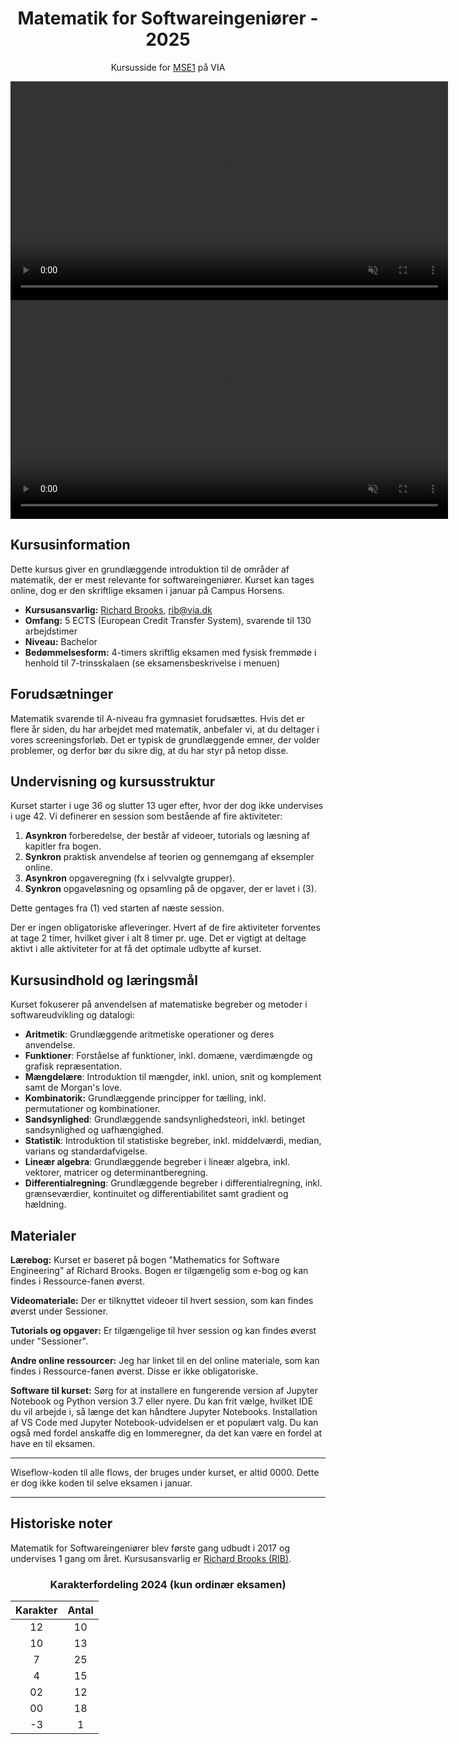 <p align="center">
    <h1 align="center">Matematik for Softwareingeniører - 2025</h1>
    <p align="center">Kursusside for <a href="https://www.via.dk/TMH/Courses/matematik-for-softwareingenioerer-ts-under-opdatering?education=sw">MSE1</a> på VIA</p>
</p>

<p align="center">
  <a href="https://rbrooksdk.github.io/MSE1_DK_25">
    <video class="video-light custom-video" width="700" autoplay loop muted src="figures/introvid2.mp4"></video>
    <video class="video-dark custom-video" width="700" autoplay loop muted src="figures/introvid.mp4"></video>
  </a>
</p>

## <i class="fas fa-circle-info" style="color:#6CA2C6"></i> Kursusinformation

Dette kursus giver en grundlæggende introduktion til de områder af matematik, der er mest relevante for softwareingeniører. Kurset kan tages online, dog er den skriftlige eksamen i januar på Campus Horsens.

* **Kursusansvarlig:** [Richard Brooks](https://rbrooksdk.github.io), <rib@via.dk>
* **Omfang:** 5 ECTS (European Credit Transfer System), svarende til 130 arbejdstimer
* **Niveau:** Bachelor
* **Bedømmelsesform:** 4-timers skriftlig eksamen med fysisk fremmøde i henhold til 7-trinsskalaen (se eksamensbeskrivelse i menuen)

## <i class="fas fa-solid fa-list-check" style="color:#6CA2C6"></i> Forudsætninger

Matematik svarende til A-niveau fra gymnasiet forudsættes. Hvis det er flere år siden, du har arbejdet med matematik, anbefaler vi, at du deltager i vores screeningsforløb. Det er typisk de grundlæggende emner, der volder problemer, og derfor bør du sikre dig, at du har styr på netop disse.

## <i class="fas fa-vector-square" style="color:#6CA2C6"></i> Undervisning og kursusstruktur

Kurset starter i uge 36 og slutter 13 uger efter, hvor der dog ikke undervises i uge 42. Vi definerer en session som bestående af fire aktiviteter:

1. **Asynkron** forberedelse, der består af videoer, tutorials og læsning af kapitler fra bogen.
2. **Synkron** praktisk anvendelse af teorien og gennemgang af eksempler online.
3. **Asynkron** opgaveregning (fx i selvvalgte grupper).
4. **Synkron** opgaveløsning og opsamling på de opgaver, der er lavet i (3).

Dette gentages fra (1) ved starten af næste session.

Der er ingen obligatoriske afleveringer. Hvert af de fire aktiviteter forventes at tage 2 timer, hvilket giver i alt 8 timer pr. uge. Det er vigtigt at deltage aktivt i alle aktiviteter for at få det optimale udbytte af kurset.

## <i class="fas fa-wave-square" style="color:#6CA2C6"></i> Kursusindhold og læringsmål

Kurset fokuserer på anvendelsen af matematiske begreber og metoder i softwareudvikling og datalogi:


- **Aritmetik**: Grundlæggende aritmetiske operationer og deres anvendelse.
- **Funktioner**: Forståelse af funktioner, inkl. domæne, værdimængde og grafisk repræsentation.
- **Mængdelære**: Introduktion til mængder, inkl. union, snit og komplement samt de Morgan's love.
- **Kombinatorik:** Grundlæggende principper for tælling, inkl. permutationer og kombinationer.
- **Sandsynlighed**: Grundlæggende sandsynlighedsteori, inkl. betinget sandsynlighed og uafhængighed.
- **Statistik**: Introduktion til statistiske begreber, inkl. middelværdi, median, varians og standardafvigelse.
- **Lineær algebra**: Grundlæggende begreber i lineær algebra, inkl. vektorer, matricer og determinantberegning.
- **Differentialregning**: Grundlæggende begreber i differentialregning, inkl. grænseværdier, kontinuitet og differentiabilitet samt gradient og hældning.

## <i class="fas fa-book-open" style="color:#6CA2C6"></i> Materialer

**Lærebog:** Kurset er baseret på bogen "Mathematics for Software Engineering" af Richard Brooks. Bogen er tilgængelig som e-bog og kan findes i Ressource-fanen øverst.

**Videomateriale:** Der er tilknyttet videoer til hvert session, som kan findes øverst under Sessioner.

**Tutorials og opgaver:** Er tilgængelige til hver session og kan findes øverst under "Sessioner".

**Andre online ressourcer:** Jeg har linket til en del online materiale, som kan findes i Ressource-fanen øverst. Disse er ikke obligatoriske.

**Software til kurset:** Sørg for at installere en fungerende version af Jupyter Notebook og Python version 3.7 eller nyere. Du kan frit vælge, hvilket IDE du vil arbejde i, så længe det kan håndtere Jupyter Notebooks. Installation af VS Code med Jupyter Notebook-udvidelsen er et populært valg. Du kan også med fordel anskaffe dig en lommeregner, da det kan være en fordel at have en til eksamen.

---

Wiseflow-koden til alle flows, der bruges under kurset, er altid 0000. Dette er dog ikke koden til selve eksamen i januar.

---

## <i class="fa fa-history" style="color:#6CA2C6"></i> Historiske noter

Matematik for Softwareingeniører blev første gang udbudt i 2017 og undervises 1 gang om året. Kursusansvarlig er [Richard Brooks (RIB)](https://rbrooksdk.github.io).

<center>
  <h3 align="center">Karakterfordeling 2024 (kun ordinær eksamen)</h3>
    <table>
      <thead>
        <tr>
          <th style="text-align:center;">Karakter</th>
          <th style="text-align:center;">Antal</th>
        </tr>
      </thead>
      <tbody>
        <tr><td style="text-align:center;">12</td><td style="text-align:center;">10</td></tr>
        <tr><td style="text-align:center;">10</td><td style="text-align:center;">13</td></tr>
        <tr><td style="text-align:center;">7</td><td style="text-align:center;">25</td></tr>
        <tr><td style="text-align:center;">4</td><td style="text-align:center;">15</td></tr>
        <tr><td style="text-align:center;">02</td><td style="text-align:center;">12</td></tr>
        <tr><td style="text-align:center;">00</td><td style="text-align:center;">18</td></tr>
        <tr><td style="text-align:center;">-3</td><td style="text-align:center;">1</td></tr>
      </tbody>
    </table>
</center>

